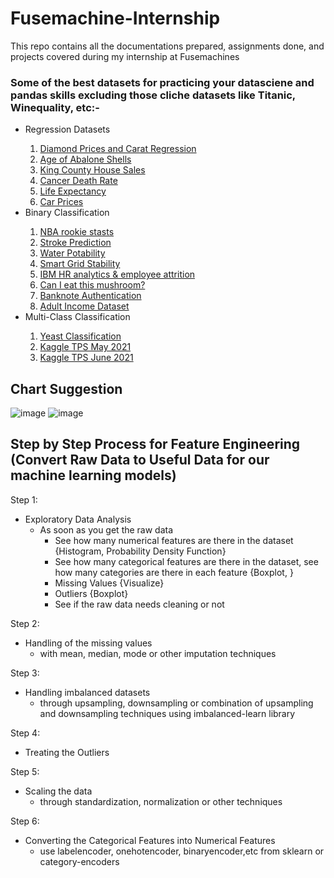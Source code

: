 # Fusemachine-Internship
This repo contains all the documentations prepared, assignments done, and projects covered during my internship at Fusemachines

### Some of the best datasets for practicing your datasciene and pandas skills excluding those cliche datasets like Titanic, Winequality, etc:-
<ul>
  <li>Regression Datasets</li>
  <ol>
    <li><a href='https://www.kaggle.com/shivam2503/diamonds'>Diamond Prices and Carat Regression</a></li>
    <li><a href='https://www.kaggle.com/rodolfomendes/abalone-dataset'>Age of Abalone Shells</a></li>
    <li><a href='https://www.kaggle.com/harlfoxem/housesalesprediction'>King County House Sales</a></li>
    <li><a href='https://data.world/nrippner/ols-regression-challenge'>Cancer Death Rate</a></li>
    <li><a href='https://www.kaggle.com/kumarajarshi/life-expectancy-who/'>Life Expectancy</a></li>
    <li><a href='https://www.kaggle.com/nehalbirla/vehicle-dataset-from-cardekho?ref=hackernoon.com&select=Car+details+v3.csv'>Car Prices</a></li>
  </ol>
  <li>Binary Classification</li>
  <ol>
    <li><a href='https://data.world/exercises/logistic-regression-exercise-1'>NBA rookie stasts</a></li>
    <li><a href='https://www.kaggle.com/fedesoriano/stroke-prediction-dataset'>Stroke Prediction</a></li>
    <li><a href='https://www.kaggle.com/adityakadiwal/water-potability'>Water Potability</a></li>
    <li><a href='https://www.kaggle.com/pcbreviglieri/smart-grid-stability'>Smart Grid Stability</a></li>
    <li><a href='https://www.kaggle.com/pavansubhasht/ibm-hr-analytics-attrition-dataset'>IBM HR analytics & employee attrition</a></li>
    <li><a href='https://www.kaggle.com/uciml/mushroom-classification'>Can I eat this mushroom?</a></li>
    <li><a href='https://www.kaggle.com/ritesaluja/bank-note-authentication-uci-data'>Banknote Authentication</a></li>
    <li><a href='https://www.kaggle.com/wenruliu/adult-income-dataset'>Adult Income Dataset</a></li>
  </ol>
  
  <li>Multi-Class Classification</li>
  <ol>
    <li><a href='https://www.openml.org/d/181'>Yeast Classification</a></li>
    <li><a href='https://www.kaggle.com/nehalbirla/vehicle-dataset-from-cardekho?ref=hackernoon.com&select=Car+details+v3.csv'>Kaggle TPS May 2021</a></li>
    <li><a href='https://www.kaggle.com/c/tabular-playground-series-jun-2021/data?select=train.csv'>Kaggle TPS June 2021</a></li>
  </ol>
  
</ul>

## Chart Suggestion
![image](https://user-images.githubusercontent.com/26330512/149336542-9eeb80a9-24be-4d24-b724-2b05480a6975.png)
![image](https://user-images.githubusercontent.com/26330512/149336627-fd79a7dc-1fe8-47e1-8d92-54d60f349131.png)


## Step by Step Process for Feature Engineering (Convert Raw Data to Useful Data for our machine learning models)
Step 1: 
  - Exploratory Data Analysis
    - As soon as you get the raw data
      - See how many numerical features are there in the dataset {Histogram, Probability Density Function}
      - See how many categorical features are there in the dataset, see how many categories are there in each feature {Boxplot, }
      - Missing Values {Visualize}
      - Outliers {Boxplot}
      - See if the raw data needs cleaning or not
      
Step 2:
  - Handling of the missing values 
    - with mean, median, mode or other imputation techniques
    
Step 3:
  - Handling imbalanced datasets
    - through upsampling, downsampling or combination of upsampling and downsampling techniques using imbalanced-learn library 

Step 4:
  - Treating the Outliers
  
Step 5: 
  - Scaling the data 
    - through standardization, normalization or other techniques  
    
Step 6:
  - Converting the Categorical Features into Numerical Features
    - use labelencoder, onehotencoder, binaryencoder,etc from sklearn or category-encoders 
 
